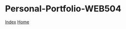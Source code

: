 # Personal-Portfolio-WEB504

<a href="https://pcykana.github.io/Personal-Portfolio-WEB504/pages/index.html">Index</a>
<a href="https://pcykana.github.io/Personal-Portfolio-WEB504/components/home/home.html">Home</a>
